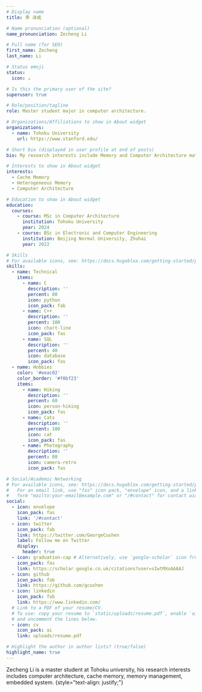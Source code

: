 ```yaml
---
# Display name
title: 李 泽成

# Name pronunciation (optional)
name_pronunciation: Zecheng Li

# Full name (for SEO)
first_name: Zecheng
last_name: Li

# Status emoji
status:
  icon: ☕️

# Is this the primary user of the site?
superuser: true

# Role/position/tagline
role: Master student major in computer architecture.

# Organizations/Affiliations to show in About widget
organizations:
  - name: Tohoku University
    url: https://www.stanford.edu/

# Short bio (displayed in user profile at end of posts)
bio: My research interests include Memory and Computer Architecture matter.

# Interests to show in About widget
interests:
  - Cache Memory
  - Heterogeneous Memory
  - Computer Architecture

# Education to show in About widget
education:
  courses:
    - course: MSc in Computer Architecture
      institution: Tohoku University
      year: 2024
    - course: BSc in Electronic and Computer Engineering
      institution: Beijing Normal University, Zhuhai
      year: 2022

# Skills
# For available icons, see: https://docs.hugoblox.com/getting-started/page-builder/#icons
skills:
  - name: Technical
    items:
      - name: C
        description: ''
        percent: 80
        icon: python
        icon_pack: fab
      - name: C++
        description: ''
        percent: 100
        icon: chart-line
        icon_pack: fas
      - name: SQL
        description: ''
        percent: 40
        icon: database
        icon_pack: fas
  - name: Hobbies
    color: '#eeac02'
    color_border: '#f0bf23'
    items:
      - name: Hiking
        description: ''
        percent: 60
        icon: person-hiking
        icon_pack: fas
      - name: Cats
        description: ''
        percent: 100
        icon: cat
        icon_pack: fas
      - name: Photography
        description: ''
        percent: 80
        icon: camera-retro
        icon_pack: fas

# Social/Academic Networking
# For available icons, see: https://docs.hugoblox.com/getting-started/page-builder/#icons
#   For an email link, use "fas" icon pack, "envelope" icon, and a link in the
#   form "mailto:your-email@example.com" or "/#contact" for contact widget.
social:
  - icon: envelope
    icon_pack: fas
    link: '/#contact'
  - icon: twitter
    icon_pack: fab
    link: https://twitter.com/GeorgeCushen
    label: Follow me on Twitter
    display:
      header: true
  - icon: graduation-cap # Alternatively, use `google-scholar` icon from `ai` icon pack
    icon_pack: fas
    link: https://scholar.google.co.uk/citations?user=sIwtMXoAAAAJ
  - icon: github
    icon_pack: fab
    link: https://github.com/gcushen
  - icon: linkedin
    icon_pack: fab
    link: https://www.linkedin.com/
  # Link to a PDF of your resume/CV.
  # To use: copy your resume to `static/uploads/resume.pdf`, enable `ai` icons in `params.yaml`,
  # and uncomment the lines below.
  - icon: cv
    icon_pack: ai
    link: uploads/resume.pdf

# Highlight the author in author lists? (true/false)
highlight_name: true
---
```


Zecheng Li is a master student at Tohoku university, his research interests includes computer architecture, cache memory, memory management, embedded system. 
{style="text-align: justify;"}

